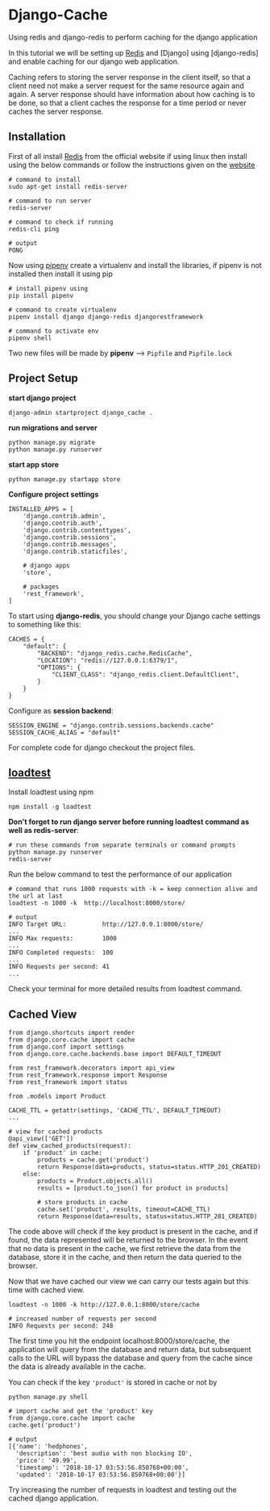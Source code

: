 # Django-Cache
Using redis and django-redis to perform caching for the django application

In this tutorial we will be setting up [Redis]() and [Django] using [django-redis] and 
enable caching for our django web application.

Caching refers to storing the server response in the client itself, so that a client need 
not make a server request for the same resource again and again. A server response should 
have information about how caching is to be done, so that a client caches the response 
for a time period or never caches the server response.

## Installation
First of all install [Redis](https://redis.io/download) from the official website if 
using linux then install using the below commands or follow the instructions given on the 
[website](https://redis.io/download)

```
# command to install
sudo apt-get install redis-server

# command to run server
redis-server

# command to check if running
redis-cli ping

# output
PONG
```

Now using [pipenv](https://pipenv.readthedocs.io/en/latest/) create a virtualenv and 
install the libraries, if pipenv is not installed then install it using pip

```
# install pipenv using
pip install pipenv

# command to create virtualenv
pipenv install django django-redis djangorestframework

# command to activate env
pipenv shell
```

Two new files will be made by **pipenv** --> ```Pipfile``` and ```Pipfile.lock```

## Project Setup
**start django project**
```
django-admin startproject django_cache .
```

**run migrations and server**
```
python manage.py migrate
python manage.py runserver
```

**start app store**
```
python manage.py startapp store
```

**Configure project settings**

```
INSTALLED_APPS = [
    'django.contrib.admin',
    'django.contrib.auth',
    'django.contrib.contenttypes',
    'django.contrib.sessions',
    'django.contrib.messages',
    'django.contrib.staticfiles',

    # django apps
    'store',

    # packages
    'rest_framework',
]
```

To start using **django-redis**, you should change your Django cache settings to 
something like this:

```
CACHES = {
    "default": {
        "BACKEND": "django_redis.cache.RedisCache",
        "LOCATION": "redis://127.0.0.1:6379/1",
        "OPTIONS": {
            "CLIENT_CLASS": "django_redis.client.DefaultClient",
        }
    }
}
```

Configure as **session backend**:

```
SESSION_ENGINE = "django.contrib.sessions.backends.cache"
SESSION_CACHE_ALIAS = "default"
```

For complete code for django checkout the project files.

## [loadtest](https://www.npmjs.com/package/loadtest)
Install loadtest using npm


```
npm install -g loadtest
```

**Don't forget to run django server before running loadtest command as well as redis-server**:

```
# run these commands from separate terminals or command prompts
python manage.py runserver
redis-server
```

Run the below command to test the performance of our application
```
# command that runs 1000 requests with -k = keep connection alive and the url at last
loadtest -n 1000 -k  http://localhost:8000/store/

# output
INFO Target URL:          http://127.0.0.1:8000/store/
...
INFO Max requests:        1000
...
INFO Completed requests:  100
...
INFO Requests per second: 41
...
```

Check your terminal for more detailed results from loadtest command.

## Cached View

```
from django.shortcuts import render
from django.core.cache import cache
from django.conf import settings
from django.core.cache.backends.base import DEFAULT_TIMEOUT

from rest_framework.decorators import api_view
from rest_framework.response import Response
from rest_framework import status

from .models import Product

CACHE_TTL = getattr(settings, 'CACHE_TTL', DEFAULT_TIMEOUT)
...

# view for cached products
@api_view(['GET'])
def view_cached_products(request):
	if 'product' in cache:
		products = cache.get('product')
		return Response(data=products, status=status.HTTP_201_CREATED)
	else:
		products = Product.objects.all()
		results = [product.to_json() for product in products]

		# store products in cache
		cache.set('product', results, timeout=CACHE_TTL)
		return Response(data=results, status=status.HTTP_201_CREATED)
```

The code above will check if the key product is present in the cache, and if found, the 
data represented will be returned to the browser. In the event that no data is present 
in the cache, we first retrieve the data from the database, store it in the cache, and 
then return the data queried to the browser.

Now that we have cached our view we can carry our tests again but this time with cached view.

```
loadtest -n 1000 -k http://127.0.0.1:8000/store/cache

# increased number of requests per second
INFO Requests per second: 248
```

The first time you hit the endpoint localhost:8000/store/cache, the application will 
query from the database and return data, but subsequent calls to the URL will bypass the 
database and query from the cache since the data is already available in the cache.

You can check if the key ```'product'``` is stored in cache or not by

```
python manage.py shell

# import cache and get the 'product' key
from django.core.cache import cache
cache.get('product')

# output
[{'name': 'hedphones',
  'description': 'best audio with non blocking IO',
  'price': '49.99',
  'timestamp': '2018-10-17 03:53:56.850768+00:00',
  'updated': '2018-10-17 03:53:56.850768+00:00'}]
```

Try increasing the number of requests in loadtest and testing out the cached django 
application.
